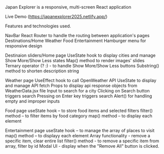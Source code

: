 
Japan Explorer is a responsive, multi-screen React application

Live Demo (https://japanexplorer2025.netlify.app/)

Features and technologies used.

NavBar
React Router to handle the routing between application's pages
Destinations/Home
Weather
Food
Entertainment
Hamburger menu for responsive design

 
Destinaion sliders/Home page
UseState hook to display cities and manage Show More/Show Less states
Map() method to render images' slides
Ternary operator (? :) - to handle Show More/Show Less buttons
Substring() method to shorten description string

Weather page
UseEffect hook to call OpenWeather API
UseState to display and manage API fetch
Props to display api response objects from WeatherData.jsx file
Input to search for a city
Clicking on Search button triggers search
Pressing on Enter key triggers search
Alert() for handling empty and improper inputs

Food page
useState hook – to store food items and selected filters
filter() method – to filter items by food category 
map() method – to display each element

Entertainment page
useState hook – to manage the array of places to visit
map() method – to displayy each element 
Array functionality - remove a specific item, clear entire list
filter() method - to remove a specific item from array, filter by id
Modal UI  - display when the "Remove All" button is clicked. 








